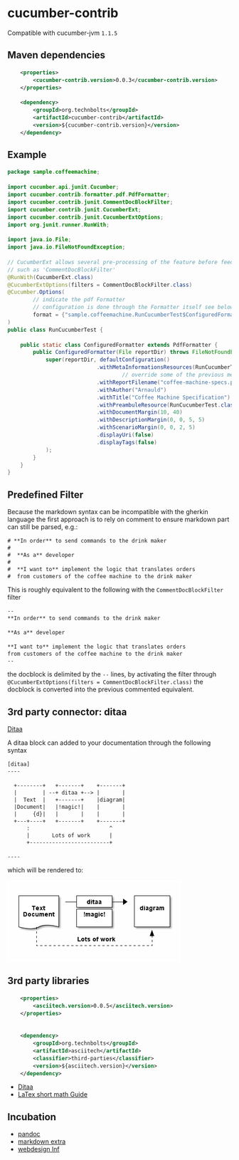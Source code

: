 cucumber-contrib
================

Compatible with cucumber-jvm `1.1.5`


Maven dependencies
------------------

```xml
    <properties>
        <cucumber-contrib.version>0.0.3</cucumber-contrib.version>
    </properties>

    <dependency>
        <groupId>org.technbolts</groupId>
        <artifactId>cucumber-contrib</artifactId>
        <version>${cucumber-contrib.version}</version>
    </dependency>
```

Example
-------

```java
package sample.coffeemachine;

import cucumber.api.junit.Cucumber;
import cucumber.contrib.formatter.pdf.PdfFormatter;
import cucumber.contrib.junit.CommentDocBlockFilter;
import cucumber.contrib.junit.CucumberExt;
import cucumber.contrib.junit.CucumberExtOptions;
import org.junit.runner.RunWith;

import java.io.File;
import java.io.FileNotFoundException;

// CucumberExt allows several pre-processing of the feature before feeding Cucumber
// such as 'CommentDocBlockFilter'
@RunWith(CucumberExt.class)
@CucumberExtOptions(filters = CommentDocBlockFilter.class)
@Cucumber.Options(
        // indicate the pdf Formatter
        // configuration is done through the Formatter itself see below
        format = {"sample.coffeemachine.RunCucumberTest$ConfiguredFormatter:target/pdf"}
)
public class RunCucumberTest {

    public static class ConfiguredFormatter extends PdfFormatter {
        public ConfiguredFormatter(File reportDir) throws FileNotFoundException {
            super(reportDir, defaultConfiguration()
                            .withMetaInformationsResources(RunCucumberTest.class, "00-meta.properties")
                                    // override some of the previous meta infomations
                            .withReportFilename("coffee-machine-specs.pdf")
                            .withAuthor("Arnauld")
                            .withTitle("Coffee Machine Specification")
                            .withPreambuleResource(RunCucumberTest.class, "00-preambule.md")
                            .withDocumentMargin(10, 40)
                            .withDescriptionMargin(0, 0, 5, 5)
                            .withScenarioMargin(0, 0, 2, 5)
                            .displayUri(false)
                            .displayTags(false)
            );
        }
    }
}
```


Predefined Filter
-----------------

Because the markdown syntax can be incompatible with the gherkin language the first approach is to rely on comment
to ensure markdown part can still be parsed, e.g.:

```gherkin
# **In order** to send commands to the drink maker
#
#  **As a** developer
#
#  **I want to** implement the logic that translates orders
#  from customers of the coffee machine to the drink maker
```

This is roughly equivalent to the following with the `CommentDocBlockFilter` filter

```
--
**In order** to send commands to the drink maker

**As a** developer

**I want to** implement the logic that translates orders
from customers of the coffee machine to the drink maker
--
```

the docblock is delimited by the `--` lines, by activating the filter through
`@CucumberExtOptions(filters = CommentDocBlockFilter.class)` the docblock is
converted into the previous commented equivalent.


3rd party connector: ditaa
--------------------------

[Ditaa](http://ditaa.sourceforge.net/#usage)

A ditaa block can added to your documentation through the following syntax

```
[ditaa]
----

  +--------+   +-------+    +-------+
  |        | --+ ditaa +--> |       |
  |  Text  |   +-------+    |diagram|
  |Document|   |!magic!|    |       |
  |     {d}|   |       |    |       |
  +---+----+   +-------+    +-------+
      :                         ^
      |       Lots of work      |
      +-------------------------+

----
```

which will be rendered to:

![ditaa first rendering](doc/images/ditaa-first.png)


3rd party libraries
-------------------

```xml
    <properties>
        <asciitech.version>0.0.5</asciitech.version>
    </properties>


    <dependency>
        <groupId>org.technbolts</groupId>
        <artifactId>asciitech</artifactId>
        <classifier>third-parties</classifier>
        <version>${asciitech.version}</version>
    </dependency>
```

* [Ditaa](http://ditaa.sourceforge.net/#usage)
* [LaTex short math Guide](ftp://ftp.ams.org/ams/doc/amsmath/short-math-guide.pdf)

Incubation
----------

* [pandoc](http://johnmacfarlane.net/pandoc/README.html#pandocs-markdown)
* [markdown extra](https://michelf.ca/projects/php-markdown/extra/#abbr)
* [webdesign lnf](http://webdesign.tutsplus.com/articles/quick-and-easy-documentation-using-markdown--webdesign-8163)

